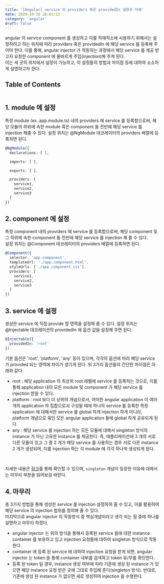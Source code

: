 ```yaml
---
title: '[Angular] service 의 providers 혹은 providedIn 설정의 이해'
date: 2020-10-30 16:01:13
category: 'angular'
draft: false
---
```


angular 의 service component 를 생성하고 이를 적재적소에 사용하기 위해서는 설정하려고 하는 위치에 따라 providers 혹은 providedIn 에 해당 service 를 등록해 주어야 한다. 이를 통해, angular injector 가 작동하는 과정에서 해당 service 를 제공 받고자 요청한 component 에 올바르게 주입(injection)해 주게 된다.  
이는 세 곳의 위치에서 설정이 가능하고, 이 설정들의 방법과 차이점 등에 대하여 소소하게 설명하고자 한다.

## Table of Contents
```toc
```

## 1. module 에 설정
특정 module (ex. app.module.ts) 내의 providers 에 service 를 등록함으로써, 해당 모듈의 하위에 속한 module 혹은 component 들 전반에 해당 service 를 injection 해줄 수 있다.
설정 위치는 @NgModule 데코레이터의 providers 배열에 등록하면 된다.
```typescript
@NgModule({
  declarations: [ ],

  imports: [ ],

  exports: [ ],

  providers: [
    service1,
    service2,
    service3
  ]
})
```
## 2. component 에 설정
특정 component 내의 providers 에 service 를 등록함으로써, 해당 component 및 그 하위에 속한 component 들 전반에 해당 service 를 injection 해 줄 수 있다.  
설정 위치는 @Component 데코레이터의 providers 배열에 등록하면 된다.
```typescript 
@Component({
  selector: 'app-component',
  templateUrl: './app.component.html',
  styleUrls: ['./app.component.css'],
  providers: [
    service1,
    service2,
    service3
  ]
})
```
## 3. service 에 설정
생성한 service 에 직접 provide 할 영역을 설정해 줄 수 있다.
설정 위치는 @Injectable 데코레이션의 providedIn 에 옵션 값을 설정해 주면 된다.
```typescript 
@Injectable({
  providedIn: 'root'
})
``` 
기본 옵션은 'root', 'platform', 'any' 등이 있으며, 각각의 옵션에 따라 해당 service 가 provided 되는 영역에 차이가 생기게 된다.
위 3가지 옵션들의 간단한 차이점은 아래와 같다
- root : 해당 application 의 최상위 root 레벨에 service 를 등록하는 것으로, 이를 통해 application 내의 모든 module 및 component 가 해당 service 를 injection 받을 수 있다.
- platform : root 보다 더 상위의 개념으로서, 어떠한 angular application 이 여러개의 application 의 집합으로서 구성될 때에 하나의 service 를 등록한 특정 application 에 대해서만 service 를 global 하게 injection 하게 아니라, platform 개념으로 묶인 모든 angular application 들에 global 하게 공유되게 된다.
- any : 해당 service 를 injection 하는 모든 모듈에 대해서 singleton 방식의 instance 가 아닌 고유한 instance 를 제공한다. 즉, 애플리케이션에 3 개의 서로 다른 모듈이 있고 그 중 2 개가 해당 service 를 사용하는 경우 서로 다른 instance 2 개가 생성되며, 이를 injection 하는 각 module 에 각각 하나씩 생성되게 된다.  
<br>

자세한 내용은 [링크](https://blog.angulartraining.com/dependency-injection-with-angular-9-63ce524496d9)를 통해 확인할 수 있으며, `singleton` 개념이 등장한 이유에 대해서는 마무리 부분을 읽어보길 바란다.  


## 4. 마무리
총 3가지 방법을 통해 생성한 service 를 injection 설정하여 줄 수 있고, 이를 활용하여 해당 service 의 injection 범위를 정의해 줄 수 있다.  
마지막으로 angular injector 의 작동방식 중 핵심개념이라고 생각 되는 점 중에 하나를 설명하고 마무리 하겠다.
- angular injector 는 위의 방식을 통해서 등록된 service 들에 대한 instance container 를 보유하고 있고 injection 요청들에 대하여 singleton 방식으로 작동한다.
- container 에 등록 된 service 에 대하여 injection 요청을 받게 되면, angular injector 는 token 을 통해 container 내부를 검색하고 token 유/무를 확인한다.
- 등록 된 token 일 경우, instance 생성 여부에 따라 기존에 생성 된 instance 가 있으면 해당 instance 요청 받은 곳에 그대로 주입해 준다(singleton 방식). 반대로, 기존에 생성 된 instance 가 없으면 새로 생성하여 injection 을 수행한다.
